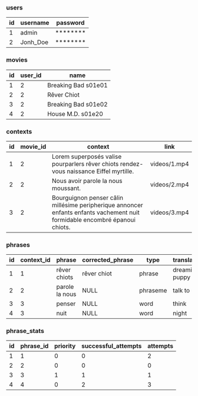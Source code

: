 ### users
| id | username | password |
|----|----------|----------|
| 1  | admin    | ******** |
| 2  | Jonh_Doe | ******** |

### movies
| id | user_id | name                |
|----|---------|---------------------|
| 1  | 2       | Breaking Bad s01e01 |
| 2  | 2       | Rêver Chiot         |
| 3  | 2       | Breaking Bad s01e02 |
| 4  | 2       | House M.D. s01e20   |

### contexts
| id | movie_id | context                                                                                                                      | link         |
|----|----------|------------------------------------------------------------------------------------------------------------------------------|--------------|
| 1  | 2        | Lorem superposés valise pourparlers rêver chiots rendez\-vous naissance Eiffel myrtille\.                                    | videos/1.mp4 |
| 2  | 2        | Nous avoir parole la nous moussant\.                                                                                         | videos/2.mp4 |
| 3  | 2        | Bourguignon penser câlin millésime peripherique annoncer enfants enfants vachement nuit formidable encombré épanoui chiots\. | videos/3.mp4 |

### phrases
| id | context_id | phrase         | corrected_phrase | type     | translation    |
|----|------------|----------------|------------------|----------|----------------|
| 1  | 1          | rêver chiots   | rêver chiot      | phrase   | dreaming puppy |
| 2  | 2          | parole la nous | NULL             | phraseme | talk to us     |
| 3  | 3          | penser         | NULL             | word     | think          |
| 4  | 3          | nuit           | NULL             | word     | night          |

### phrase_stats
| id | phrase_id | priority | successful_attempts | attempts |
|----|-----------|----------|---------------------|----------|
| 1  | 1         | 0        | 0                   | 2        |
| 2  | 2         | 0        | 0                   | 0        |
| 3  | 3         | 1        | 1                   | 1        |
| 4  | 4         | 0        | 2                   | 3        |

